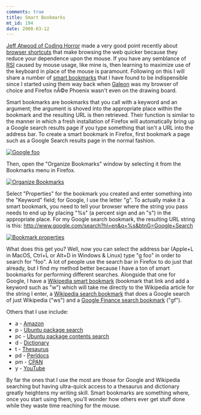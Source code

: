 ```yaml
--- 
comments: true
title: Smart Bookmarks
mt_id: 194
date: 2008-03-12
---
```

[Jeff Atwood of Coding Horror](http://www.codinghorror.com/blog/) made a very good point recently about [browser shortcuts](http://www.codinghorror.com/blog/archives/001037.html) that make browsing the web quicker because they reduce your dependence upon the mouse.  If you have any semblance of [RSI](http://en.wikipedia.org/wiki/Repetitive_strain_injury) caused by mouse usage, like mine is, then learning to maximize use of the keyboard in place of the mouse is paramount.  Following on this I will share a number of [smart bookmarks](http://en.wikipedia.org/wiki/Smart_bookmark) that I have found to be indispensible since I started using them way back when [Galeon](http://galeon.sourceforge.net/Main) was my browser of choice and Firefox nÃ©e Phoenix wasn't even on the drawing board.

Smart bookmarks are bookmarks that you call with a keyword and an argument; the argument is shoved into the appropriate place within the bookmark and the resulting URL is then retrieved.  Their function is similar to the manner in which a fresh installation of Firefox will automatically bring up a Google search results page if you type something that isn't a URL into the address bar.  To create a smart bookmark in Firefox, first bookmark a page such as a Google Search results page in the normal fashion.

<a href='http://dinomite.net/wp-content/uploads/2008/03/google-foo.png' title='Google foo'><img src='http://dinomite.net/wp-content/uploads/2008/03/google-foo.png' alt='Google foo' /></a>

Then, open the "Organize Bookmarks" window by selecting it from the Bookmarks menu in Firefox.

<a href='http://dinomite.net/wp-content/uploads/2008/03/bookmarks.png' title='Organize Bookmarks'><img src='http://dinomite.net/wp-content/uploads/2008/03/bookmarks.png' alt='Organize Bookmarks' /></a>

Select "Properties" for the bookmark you created and enter something into the "Keyword" field; for Google, I use the letter "g".  To actually make it a smart bookmark, you need to tell your browser where the string you pass needs to end up by placing "%s" (a percent sign and an "s") in the appropriate place.  For my Google search bookmark, the resulting URL string is this: http://www.google.com/search?hl=en&q=%s&btnG=Google+Search

<a href='http://dinomite.net/wp-content/uploads/2008/03/properties.png' title='Bookmark properties'><img src='http://dinomite.net/wp-content/uploads/2008/03/properties.png' alt='Bookmark properties' /></a>

What does this get you?  Well, now you can select the address bar (Apple+L in MacOS, Ctrl+L or Alt+D in Windows & Linux) type "g foo" in order to search for "foo".  A lot of people use the search bar in Firefox to do just that already, but I find my method better because I have a ton of smart bookmarks for performing different searches.  Alongside that one for Google, I have a [Wikipedia smart bookmark](http://en.wikipedia.org/wiki/%s) (bookmark that link and add a keyword such as "w") which will take me directly to the Wikipedia article for the string I enter, a [Wikipedia search bookmark](http://www.google.com/search?hl=en&q=%s%20site%3Aen.wikipedia.org&btnG=Google+Search) that does a Google search of just Wikipedia ("ws") and a [Google Finance search bookmark](http://finance.google.com/finance?q=%s) ("gf").

Others that I use include:
<ul>
<li>a - <a href="http://amazon.com/s/ref=nb_ss_gw/102-2288794-0413724?url=search-alias%3daps&field-keywords=%s&go.x=0&go.y=0&go=go">Amazon</a></li>
<li>p - <a href="http://packages.ubuntu.com/cgi-bin/search_packages.pl?keywords=%s&searchon=names&subword=1&version=feisty&release=all">Ubuntu package search</a></li>
<li>pc - <a href="http://packages.ubuntu.com/cgi-bin/search_contents.pl?word=%s&searchmode=searchfiles&case=insensitive&version=feisty&arch=i386">Ubuntu package contents search</a></li>
<li>d - <a href="http://dictionary.reference.com/search?q=%s&x=0&y=0">Dictionary</a></li>
<li>t - <a href="http://thesaurus.reference.com/search?q=%s">Thesaurus</a></li>
<li>pd - <a href="http://perldoc.perl.org/search.html?q=%s">Perldocs</a></li>
<li>pm - <a href="http://search.cpan.org/search?query=%s&mode=all">CPAN</a></li>
<li>y - <a href="http://youtube.com/results?search_query=%s&search=Search">YouTube</a></li>
</ul>

By far the ones that I use the most are those for Google and Wikipedia searching but having ultra-quick access to a thesaurus and dictionary greatly heightens my writing skill.  Smart bookmarks are something where, once you start using them, you'll wonder how others ever get stuff done while they waste time reaching for the mouse.
